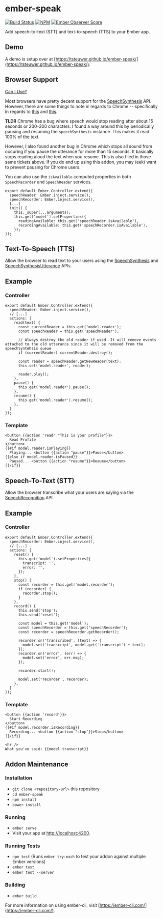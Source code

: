 # ember-speak

[![Build Status][build-status-img]][build-status-link]
[![NPM][npm-badge-img]][npm-badge-link]
[![Ember Observer Score][ember-observer-badge]][ember-observer-url]

Add speech-to-text (STT) and text-to-speech (TTS) to your Ember app.

## Demo

A demo is setup over at [https://tsteuwer.github.io/ember-speak/](https://tsteuwer.github.io/ember-speak/).

## Browser Support

[Can I Use?](http://caniuse.com/#feat=speech-synthesis)

Most browsers have pretty decent support for the [SpeechSynthesis](https://developer.mozilla.org/en-US/docs/Web/API/SpeechSynthesis) API. However, there are some things to note in regards to Chrome -- specifically in regards to [this](https://bugs.chromium.org/p/chromium/issues/detail?id=369472) and [this](https://bugs.chromium.org/p/chromium/issues/detail?id=335907).

**TLDR**
Chrome has a bug where speech would stop reading after about 15 seconds or 200-300 characters. I found a way around this by periodically pausing and resuming the ``speechSynthesis`` instance. This makes it read 100% of the text.

However, I also found another bug in Chrome which stops all sound from occuring if you pause the utterance for more than 15 seconds. It basically stops reading aloud the text when you resume. This is also filed in those same tickets above. If you do end up using this addon, you may (eek) want to prevent pausing for Chrome users.

You can also use the ``isAvailable`` computed properties in both ``SpeechRecorder`` and ``SpeechReader`` services.

```
export default Ember.Controller.extend({
  speechReader: Ember.inject.service(),
  speechRecorder: Ember.inject.service(),
  [...]
  init() {
    this._super(...arguments);
    this.get('model').setProperties({
      readingAvailable: this.get('speechReader.isAvailable'),
      recordingAvailable: this.get('speechRecorder.isAvailable'),
    });
});
```

## Text-To-Speech (TTS)

Allow the browser to read text to your users using the [SpeechSynthesis](https://developer.mozilla.org/en-US/docs/Web/API/SpeechSynthesis) and [SpeechSynthesisUtterance](https://developer.mozilla.org/en-US/docs/Web/API/SpeechSynthesisUtterance) APIs.


## Example

### Controller

```
export default Ember.Controller.extend({
  speechReader: Ember.inject.service(),
  // [...]
  actions: {
    read(text) {
      const currentReader = this.get('model.reader');
      const speechReader = this.get('speechReader');

      // Always destroy the old reader if used. It will remove events attached to the old utterance since it will be removed from the speechSyntehsis queue
      if (currentReader) currentReader.destroy(); 

      const reader = speechReader.getNewReader(text);
      this.set('model.reader', reader);

      reader.play();
    },
    pause() {
      this.get('model.reader').pause();
    },
    resume() {
      this.get('model.reader').resume();
    },
  }
});
```

### Template
```
<button {{action 'read' "This is your profile"}}>
  Read Profile
</button>
{{#if model.reader.isPlaying}}
  Playing... <button {{action "pause"}}>Pause</button>
{{else if model.reader.isPaused}}
  Paused... <button {{action "resume"}}>Resume</button>
{{/if}}
```

## Speech-To-Text (STT)

Allow the browser transcribe what your users are saying via the [SpeechRecognition](https://developer.mozilla.org/en-US/docs/Web/API/SpeechRecognition) API.

## Example

### Controller

```
export default Ember.Controller.extend({
  speechRecorder: Ember.inject.service(),
  // [...]
  actions: {  
    reset() {
      this.get('model').setProperties({
        transcript: '',
        error: '',
      });
    },
    stop() {
      const recorder = this.get('model.recorder');
      if (recorder) {
        recorder.stop();
      }
    },
    record() {
      this.send('stop');
      this.send('reset');

      const model = this.get('model');
      const speechRecorder = this.get('speechRecorder');
      const recorder = speechRecorder.getRecorder();

      recorder.on('transcribed', (text) => {
        model.set('transcript', model.get('transcript') + text);
      });
      recorder.on('error', (err) => {
        model.set('error', err.msg);
      });

      recorder.start();

      model.set('recorder', recorder);
    },
  }
});

```

### Template
```
<button {{action 'record'}}>
  Start Recording
</button>
{{#if model.recorder.isRecording}}
  Recording... <button {{action "stop"}}>Stop</button>
{{/if}}

<hr />
What you've said: {{model.transcript}}
```

## Addon Maintenance

### Installation

* `git clone <repository-url>` this repository
* `cd ember-speak`
* `npm install`
* `bower install`

### Running

* `ember serve`
* Visit your app at [http://localhost:4200](http://localhost:4200).

### Running Tests

* `npm test` (Runs `ember try:each` to test your addon against multiple Ember versions)
* `ember test`
* `ember test --server`

### Building

* `ember build`

For more information on using ember-cli, visit [https://ember-cli.com/](https://ember-cli.com/).

[build-status-img]: https://travis-ci.org/tsteuwer/ember-speak.svg?branch=master
[build-status-link]: https://travis-ci.org/tsteuwer/ember-speak
[npm-badge-img]: https://badge.fury.io/js/ember-speak.svg
[npm-badge-link]: http://badge.fury.io/js/ember-speak
[ember-observer-badge]: http://emberobserver.com/badges/ember-speak.svg
[ember-observer-url]: http://emberobserver.com/addons/ember-speak
